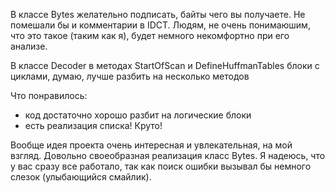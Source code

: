В классе Bytes желательно подписать, байты чего вы получаете. Не помешали бы и комментарии в IDCT. Людям, не очень понимаюшим, что это такое (таким как я), будет немного некомфортно при его анализе.

В классе Decoder в методах StartOfScan и DefineHuffmanTables блоки с циклами, думаю, лучше разбить на несколько методов

Что понравилось: 
- код достаточно хорошо разбит на логические блоки
- есть реализация списка! Круто!

Вообще идея проекта очень интересная и увлекательная, на мой взгляд. Довольно своеобразная реализация класс Bytes. Я надеюсь, что у вас сразу все работало, так как поиск ошибки вызывал бы немного слезок (улыбающийся смайлик).
